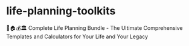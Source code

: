 # life-planning-toolkits
🌟🏠💰🏛️ Complete Life Planning Bundle - The Ultimate Comprehensive Templates and Calculators for Your Life and Your Legacy
